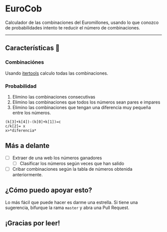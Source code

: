 # EuroCob
Calculador de las combinaciones del Euromillones, usando lo que conozco de probabilidades intento te reducir el número de combinaciones.

------------
## Características 🚀

### Combinaciónes
Usando [itertools](https://docs.python.org/3/library/itertools.html "itertools") calculo todas las combinaciones.

### Probabilidad
1. Elimino las combinaciones consecutivas
2. Elimino las combinaciones que todos los números sean pares e impares
3. Elimino las combinaciones que tengan una diferencia muy pequeña entre los números.

```
(k[3]+k[4])-(k[0]+k[1])=c
c/k[2]= x
x>*diferencia*
```

## Más a delante
- [ ] Extraer de una web los números ganadores
   - [ ] Clasificar los números según veces que han salido
- [ ] Cribar combinaciones según la tabla de números obtenida anteriormente.

## ¿Cómo puedo apoyar esto?
Lo más fácil que puede hacer es darme una estrella.
Si tiene una sugerencia, bifurque la rama `master` y abra una Pull Request.
## ¡Gracias por leer!
